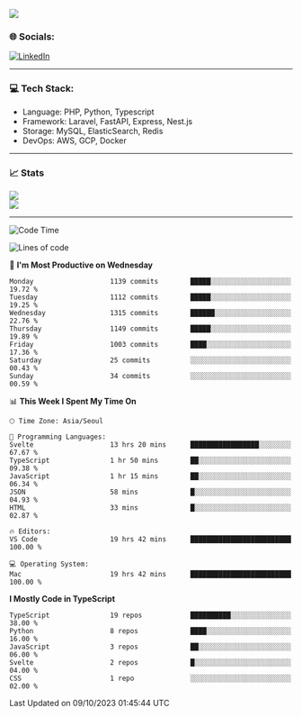 <!--[![](https://visitcount.itsvg.in/api?id=jin-wk&icon=7&color=12)](https://visitcount.itsvg.in)-->
<!--[![Hits](https://hits.seeyoufarm.com/api/count/incr/badge.svg?url=https%3A%2F%2Fgithub.com%2Fjin-wk&count_bg=%235F625C&title_bg=%23555555&icon=github.svg&icon_color=%23E7E7E7&title=Hits&edge_flat=false)](https://hits.seeyoufarm.com)-->
![](https://komarev.com/ghpvc/?username=jin-wk&color=lightgrey&style=for-the-badge)

### 🌐 Socials:
[![LinkedIn](https://img.shields.io/badge/LinkedIn-%230077B5.svg?logo=linkedin&logoColor=white)](https://linkedin.com/in/jinwook-lee-242625241) 

---

### 💻 Tech Stack:
  - Language: PHP, Python, Typescript
  - Framework: Laravel, FastAPI, Express, Nest.js
  - Storage: MySQL, ElasticSearch, Redis
  - DevOps: AWS, GCP, Docker

---

### 📈 Stats
![](https://github-readme-stats.vercel.app/api?username=jin-wk&theme=dark&hide_border=true&include_all_commits=true&count_private=true)<br/>
![](https://github-readme-streak-stats.herokuapp.com/?user=jin-wk&theme=dark&hide_border=true)<br/>

---

<!--START_SECTION:waka-->
![Code Time](http://img.shields.io/badge/Code%20Time-805%20hrs%201%20min-blue)

![Lines of code](https://img.shields.io/badge/From%20Hello%20World%20I%27ve%20Written-1.4%20million%20lines%20of%20code-blue)

📅 **I'm Most Productive on Wednesday** 

```text
Monday                   1139 commits        █████░░░░░░░░░░░░░░░░░░░░   19.72 % 
Tuesday                  1112 commits        █████░░░░░░░░░░░░░░░░░░░░   19.25 % 
Wednesday                1315 commits        ██████░░░░░░░░░░░░░░░░░░░   22.76 % 
Thursday                 1149 commits        █████░░░░░░░░░░░░░░░░░░░░   19.89 % 
Friday                   1003 commits        ████░░░░░░░░░░░░░░░░░░░░░   17.36 % 
Saturday                 25 commits          ░░░░░░░░░░░░░░░░░░░░░░░░░   00.43 % 
Sunday                   34 commits          ░░░░░░░░░░░░░░░░░░░░░░░░░   00.59 % 
```


📊 **This Week I Spent My Time On** 

```text
🕑︎ Time Zone: Asia/Seoul

💬 Programming Languages: 
Svelte                   13 hrs 20 mins      █████████████████░░░░░░░░   67.67 % 
TypeScript               1 hr 50 mins        ██░░░░░░░░░░░░░░░░░░░░░░░   09.38 % 
JavaScript               1 hr 15 mins        ██░░░░░░░░░░░░░░░░░░░░░░░   06.34 % 
JSON                     58 mins             █░░░░░░░░░░░░░░░░░░░░░░░░   04.93 % 
HTML                     33 mins             █░░░░░░░░░░░░░░░░░░░░░░░░   02.87 % 

🔥 Editors: 
VS Code                  19 hrs 42 mins      █████████████████████████   100.00 % 

💻 Operating System: 
Mac                      19 hrs 42 mins      █████████████████████████   100.00 % 
```

**I Mostly Code in TypeScript** 

```text
TypeScript               19 repos            ██████████░░░░░░░░░░░░░░░   38.00 % 
Python                   8 repos             ████░░░░░░░░░░░░░░░░░░░░░   16.00 % 
JavaScript               3 repos             ██░░░░░░░░░░░░░░░░░░░░░░░   06.00 % 
Svelte                   2 repos             █░░░░░░░░░░░░░░░░░░░░░░░░   04.00 % 
CSS                      1 repo              ░░░░░░░░░░░░░░░░░░░░░░░░░   02.00 % 
```




 Last Updated on 09/10/2023 01:45:44 UTC
<!--END_SECTION:waka-->
